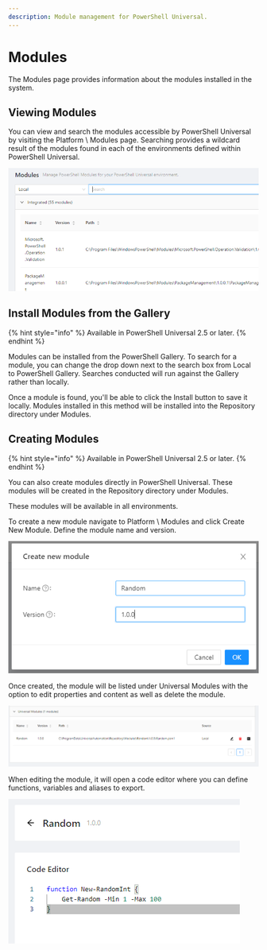 ```yaml
---
description: Module management for PowerShell Universal.
---
```


# Modules

The Modules page provides information about the modules installed in the system.&#x20;

## Viewing Modules

You can view and search the modules accessible by PowerShell Universal by visiting the Platform \ Modules page. Searching provides a wildcard result of the modules found in each of the environments defined within PowerShell Universal.&#x20;

![](<../.gitbook/assets/image (297).png>)

## Install Modules from the Gallery

{% hint style="info" %}
Available in PowerShell Universal 2.5 or later.
{% endhint %}

Modules can be installed from the PowerShell Gallery. To search for a module, you can change the drop down next to the search box from Local to PowerShell Gallery. Searches conducted will run against the Gallery rather than locally.&#x20;

Once a module is found, you'll be able to click the Install button to save it locally. Modules installed in this method will be installed into the Repository directory under Modules.&#x20;

## Creating Modules&#x20;

{% hint style="info" %}
Available in PowerShell Universal 2.5 or later.
{% endhint %}

You can also create modules directly in PowerShell Universal. These modules will be created in the Repository directory under Modules.&#x20;

These modules will be available in all environments.

To create a new module navigate to Platform \ Modules and click Create New Module. Define the module name and version.&#x20;

![](<../.gitbook/assets/image (303) (1).png>)

Once created, the module will be listed under Universal Modules with the option to edit properties and content as well as delete the module.&#x20;

![](<../.gitbook/assets/image (301) (1).png>)

When editing the module, it will open a code editor where you can define functions, variables and aliases to export.&#x20;

![](<../.gitbook/assets/image (302) (1) (1) (1).png>)

